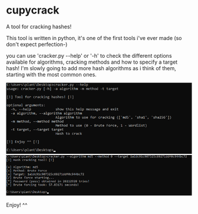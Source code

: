 # cupycrack
A tool for cracking hashes!

This tool is written in python, it's one of the first tools i've ever made (so don't expect perfection-)

you can use 'cracker.py --help' or '-h' to check the different options available for algorithms, cracking methods and how to specify a target hash!
I'm slowly going to add more hash algorithms as i think of them, starting with the most common ones.

![Example of help output](https://github.com/cupycake-png/cupycrack/blob/main/example_help.png)
![Example of usage output](https://github.com/cupycake-png/cupycrack/blob/main/output_example.png)

Enjoy! ^^
